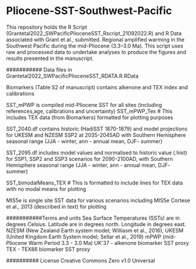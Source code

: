 # Pliocene-SST-Southwest-Pacific
This repository holds the R Script (Grantetal2022_SWPacificPlioceneSST_Rscript_21092022.R) and R Data associated with  Grant et al., submitted. Regional amplified warming in the Southwest Pacific during the mid-Pliocene (3.3–3.0 Ma).  This script uses raw and processed data to undertake analyses to produce the figures and results presented in the manuscript. 

########### Data files in Grantetal2022_SWPacificPlioceneSST_RDATA.R.RData

Biomarkers (Table S2 of manuscript) contains alkenone and TEX index and calibrations

SST_mPWP is compiled mid-Pliocene SST for all sites (including references,age, calibrations and uncertainty)
SST_mPWP_Tex # This includes TEX data (from Biomarkers) formatted for plotting purposes 


SST_2040.df contains historic (HadiSST 1870-1879) and model projections for UKESM and NZESM SSP2 
at 2035-2045AD with Southern Hemisphere seasonal range (JJA - winter, ann - annual mean, DJF- summer)

SST_2095.df includes model values and normalised to historic value (.hist) for SSP1, SSP2 and SSP3 scenarios for 2090-2100AD,
with Southern Hemisphere seasonal range (JJA - winter, ann - annual mean, DJF- summer)

SST_bimodalMeans_TEX # This is formatted to include lines for TEX data with no modal means for plotting

MIS5e is single site SST data for various scenarios including MIS5e Cortese et al., 2013 (described in text) for plotting 

###########Terms and units
Sea Surface Temperatures (SSTs) are in degrees Celsius. 
 Latitude are in degrees north. Longitude in degrees east.
 NZESM (New Zealand Earth system model; Williasm et al., 2016), UKESM (United Kingdom Earth System model; Sellar et al., 2019)
mPWP (mid-Pliocene Warm Period 3.3 - 3.0 Ma)
UK'37 - alkenone biomarker SST proxy 
TEX - TEX86 biomarker SST proxy

########## License 
Creative Commons Zero v1.0 Universal


